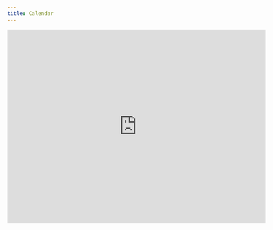 ```yaml
---
title: Calendar
---
```


<iframe src="https://www.google.com/calendar/embed?src=tn6190bl8vvsmjcc1arar9uc9g%40group.calendar.google.com&ctz=America/Phoenix" style="border: 0" width="600" height="450" frameborder="0" scrolling="no"></iframe>
